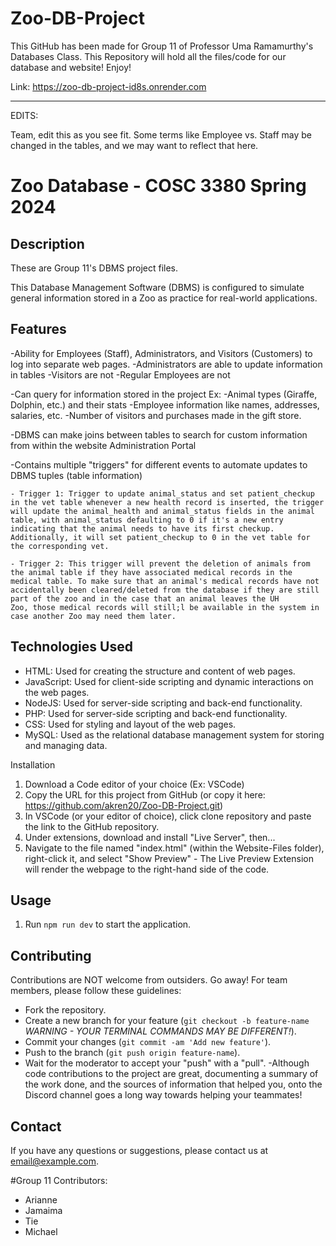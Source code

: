 # Zoo-DB-Project
This GitHub has been made for Group 11 of Professor Uma Ramamurthy's Databases Class. This Repository will hold all the files/code for our database and website!
Enjoy!

Link: https://zoo-db-project-id8s.onrender.com



------------------------------------------
EDITS:

Team, edit this as you see fit. Some terms like Employee vs. Staff may be changed in the tables, and we may want to reflect that here. 



# Zoo Database - COSC 3380 Spring 2024


## Description
These are Group 11's DBMS project files. 

This Database Management Software (DBMS) is configured to simulate general information stored in a Zoo as practice for real-world applications. 


## Features
-Ability for Employees (Staff), Administrators, and Visitors (Customers) to log into separate web pages.
    -Administrators are able to update information in tables
    -Visitors are not
    -Regular Employees are not

-Can query for information stored in the project
    Ex: -Animal types (Giraffe, Dolphin, etc.) and their stats
        -Employee information like names, addresses, salaries, etc. 
        -Number of visitors and purchases made in the gift store.

-DBMS can make joins between tables to search for custom information from within the website Administration Portal

-Contains multiple "triggers" for different events to automate updates to DBMS tuples (table information)

    - Trigger 1: Trigger to update animal_status and set patient_checkup in the vet table whenever a new health record is inserted, the trigger will update the animal_health and animal_status fields in the animal table, with animal_status defaulting to 0 if it's a new entry indicating that the animal needs to have its first checkup. Additionally, it will set patient_checkup to 0 in the vet table for the corresponding vet.
    
    - Trigger 2: This trigger will prevent the deletion of animals from the animal table if they have associated medical records in the medical table. To make sure that an animal's medical records have not accidentally been cleared/deleted from the database if they are still part of the zoo and in the case that an animal leaves the UH         Zoo, those medical records will still;l be available in the system in case another Zoo may need them later.



## Technologies Used

- HTML: Used for creating the structure and content of web pages.
- JavaScript: Used for client-side scripting and dynamic interactions on the web pages.
- NodeJS: Used for server-side scripting and back-end functionality.
- PHP: Used for server-side scripting and back-end functionality.
- CSS: Used for styling and layout of the web pages.
- MySQL: Used as the relational database management system for storing and managing data.

    
 Installation
1. Download a Code editor of your choice (Ex: VSCode)
2. Copy the URL for this project from GitHub (or copy it here: https://github.com/akren20/Zoo-DB-Project.git)
3. In VSCode (or your editor of choice), click clone repository and paste the link to the GitHub repository.
4. Under extensions, download and install "Live Server", then...
5. Navigate to the file named "index.html" (within the Website-Files folder), right-click it, and select "Show Preview"
        - The Live Preview Extension will render the webpage to the right-hand side of the code. 

## Usage
1. Run `npm run dev` to start the application.

## Contributing
Contributions are NOT welcome from outsiders. Go away! For team members, please follow these guidelines:
- Fork the repository.
- Create a new branch for your feature (`git checkout -b feature-name` *WARNING - YOUR TERMINAL COMMANDS MAY BE DIFFERENT!*).
- Commit your changes (`git commit -am 'Add new feature'`).
- Push to the branch (`git push origin feature-name`).
- Wait for the moderator to accept your "push" with a "pull".
-Although code contributions to the project are great, documenting a summary of the work done, and the sources of information that helped you, onto the Discord channel goes a long way towards helping your teammates!



## Contact
If you have any questions or suggestions, please contact us at [email@example.com](mailto:email@example.com).



#Group 11 Contributors:
- Arianne
- Jamaima
- Tie
- Michael
